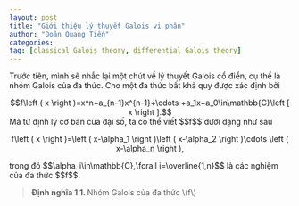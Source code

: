 ```yaml
---
layout: post
title: "Giới thiệu lý thuyết Galois vi phân"
author: "Doãn Quang Tiến"
categories: 
tag: [classical Galois theory, differential Galois theory]
---
```


Trước tiên, mình sẽ nhắc lại một chút về lý thuyết Galois cổ điển, cụ thể là nhóm Galois của đa thức. Cho một đa thức bất khả quy được xác định bởi
<center>
  $$f\left ( x \right )=x^n+a_{n-1}x^{n-1}+\cdots +a_1x+a_0\in\mathbb{C}\left [ x \right ].$$
  </center>
  Mà từ định lý cơ bản của đại số, ta có thể viết $$f$$ dưới dạng như sau
  <p align="center">
  f\left ( x \right )=\left ( x-\alpha_1 \right )\left ( x-\alpha_2 \right )\cdots \left ( x-\alpha_n \right ),
</p>
  trong đó $$\alpha_i\in\mathbb{C},\forall i=\overline{1,n}$$ là các nghiệm của đa thức $$f$$.
  <blockquote>
  <strong> Định nghĩa 1.1. </strong> Nhóm Galois của đa thức \(f\)
  
  
  </blockquote>
